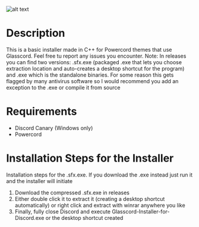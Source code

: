![alt text](https://i.imgur.com/WOKvSg3.png)
# Description
This is a basic installer made in C++ for Powercord themes that use Glasscord. Feel free tu report any issues you encounter.
Note: In releases you can find two versions: .sfx.exe (packaged .exe that lets you choose extraction location and auto-creates a desktop shortcut for the program) and .exe which is the standalone binaries. For some reason this gets flagged by many antivirus software so I would recommend you add an exception to the .exe or compile it from source
# Requirements
* Discord Canary (Windows only)
* Powercord

# Installation Steps for the Installer
Installation steps for the .sfx.exe. If you download the .exe instead just run it and the installer will initiate
1. Download the compressed .sfx.exe in releases
2. Either double click it to extract it (creating a desktop shortcut automatically) or right click and extract with winrar anywhere you like
3. Finally, fully close Discord and execute Glasscord-Installer-for-Discord.exe or the desktop shortcut created
